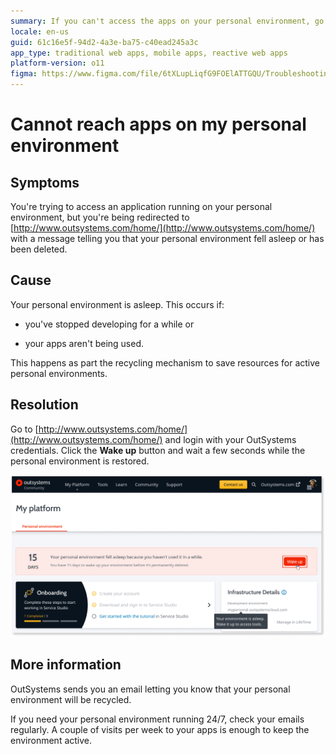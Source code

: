 ```yaml
---
summary: If you can't access the apps on your personal environment, go to www.outsystems.com/home and check if your environment has been recycled.
locale: en-us
guid: 61c16e5f-94d2-4a3e-ba75-c40ead245a3c
app_type: traditional web apps, mobile apps, reactive web apps
platform-version: o11
figma: https://www.figma.com/file/6tXLupLiqfG9FOElATTGQU/Troubleshooting?node-id=3327:404
---
```


# Cannot reach apps on my personal environment

## Symptoms

You're trying to access an application running on your personal environment, but you're being redirected to [http://www.outsystems.com/home/](http://www.outsystems.com/home/) with a message telling you that your personal environment fell asleep or has been deleted.

## Cause

Your personal environment is asleep. This occurs if:

* you've stopped developing for a while or

* your apps aren't being used.

This happens as part the recycling mechanism to save resources for active personal environments.

## Resolution

Go to [http://www.outsystems.com/home/](http://www.outsystems.com/home/) and login with your OutSystems credentials. Click the **Wake up** button and wait a few seconds while the personal environment is restored.

![Screenshot of the OutSystems personal environment page with a notification that the environment fell asleep and a 'Wake up' button highlighted.](images/pe-sleep.png "OutSystems Personal Environment Wake Up Interface")

## More information

OutSystems sends you an email letting you know that your personal environment will be recycled.

If you need your personal environment running 24/7, check your emails regularly. A couple of visits per week to your apps is enough to keep the environment active.

